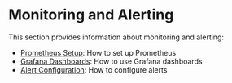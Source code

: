 # Monitoring and Alerting

This section provides information about monitoring and alerting:

- [Prometheus Setup](./prometheus.md): How to set up Prometheus
- [Grafana Dashboards](./grafana.md): How to use Grafana dashboards
- [Alert Configuration](./alerts.md): How to configure alerts
